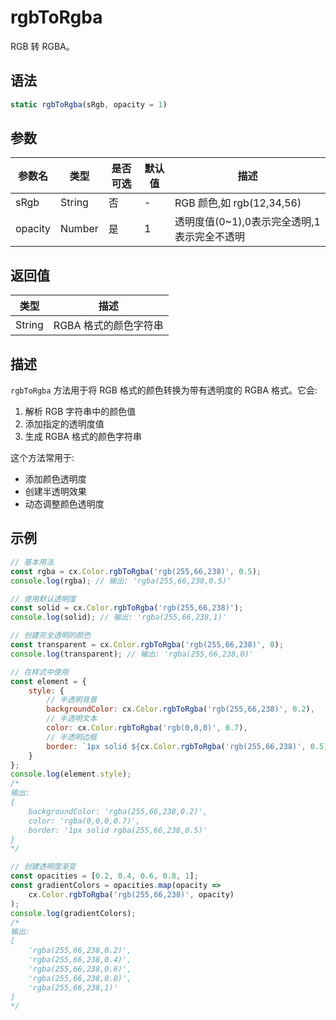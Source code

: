 # rgbToRgba

RGB 转 RGBA。

## 语法

```javascript
static rgbToRgba(sRgb, opacity = 1)
```

## 参数

| 参数名 | 类型 | 是否可选 | 默认值 | 描述 |
|--------|------|----------|---------|------|
| sRgb | String | 否 | - | RGB 颜色,如 rgb(12,34,56) |
| opacity | Number | 是 | 1 | 透明度值(0~1),0表示完全透明,1表示完全不透明 |

## 返回值

| 类型 | 描述 |
|------|------|
| String | RGBA 格式的颜色字符串 |

## 描述

`rgbToRgba` 方法用于将 RGB 格式的颜色转换为带有透明度的 RGBA 格式。它会:

1. 解析 RGB 字符串中的颜色值
2. 添加指定的透明度值
3. 生成 RGBA 格式的颜色字符串

这个方法常用于:
- 添加颜色透明度
- 创建半透明效果
- 动态调整颜色透明度

## 示例

```javascript
// 基本用法
const rgba = cx.Color.rgbToRgba('rgb(255,66,238)', 0.5);
console.log(rgba); // 输出: 'rgba(255,66,238,0.5)'

// 使用默认透明度
const solid = cx.Color.rgbToRgba('rgb(255,66,238)');
console.log(solid); // 输出: 'rgba(255,66,238,1)'

// 创建完全透明的颜色
const transparent = cx.Color.rgbToRgba('rgb(255,66,238)', 0);
console.log(transparent); // 输出: 'rgba(255,66,238,0)'

// 在样式中使用
const element = {
    style: {
        // 半透明背景
        backgroundColor: cx.Color.rgbToRgba('rgb(255,66,238)', 0.2),
        // 半透明文本
        color: cx.Color.rgbToRgba('rgb(0,0,0)', 0.7),
        // 半透明边框
        border: `1px solid ${cx.Color.rgbToRgba('rgb(255,66,238)', 0.5)}`
    }
};
console.log(element.style);
/*
输出:
{
    backgroundColor: 'rgba(255,66,238,0.2)',
    color: 'rgba(0,0,0,0.7)',
    border: '1px solid rgba(255,66,238,0.5)'
}
*/

// 创建透明度渐变
const opacities = [0.2, 0.4, 0.6, 0.8, 1];
const gradientColors = opacities.map(opacity => 
    cx.Color.rgbToRgba('rgb(255,66,238)', opacity)
);
console.log(gradientColors);
/*
输出:
[
    'rgba(255,66,238,0.2)',
    'rgba(255,66,238,0.4)',
    'rgba(255,66,238,0.6)',
    'rgba(255,66,238,0.8)',
    'rgba(255,66,238,1)'
]
*/
``` 